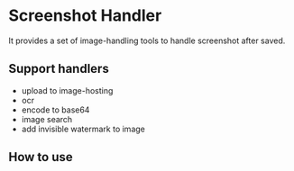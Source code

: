 # Screenshot Handler

It provides a set of image-handling tools to handle screenshot after saved.

## Support handlers

- upload to image-hosting
- ocr
- encode to base64
- image search
- add invisible watermark to image

## How to use


